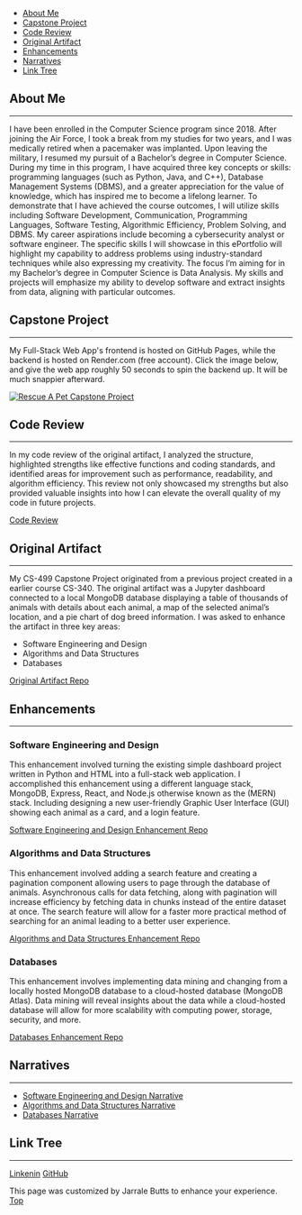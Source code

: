 - [About Me](#about-me)
- [Capstone Project](#capstone-project)
- [Code Review](#code-review)
- [Original Artifact](#original-artifacts)
- [Enhancements](#enhancements)
- [Narratives](#narratives)
- [Link Tree](#link-tree)

## About Me
***
I have been enrolled in the Computer Science program since 2018. After joining the Air Force, I took a break from my studies for two years, and I was medically retired when a pacemaker was implanted. Upon leaving the military, I resumed my pursuit of a Bachelor’s degree in Computer Science. During my time in this program, I have acquired three key concepts or skills: programming languages (such as Python, Java, and C++), Database Management Systems (DBMS), and a greater appreciation for the value of knowledge, which has inspired me to become a lifelong learner. To demonstrate that I have achieved the course outcomes, I will utilize skills including Software Development, Communication, Programming Languages, Software Testing, Algorithmic Efficiency, Problem Solving, and DBMS. My career aspirations include becoming a cybersecurity analyst or software engineer. The specific skills I will showcase in this ePortfolio will highlight my capability to address problems using industry-standard techniques while also expressing my creativity. The focus I’m aiming for in my Bachelor’s degree in Computer Science is Data Analysis. My skills and projects will emphasize my ability to develop software and extract insights from data, aligning with particular outcomes.

## Capstone Project
***
My Full-Stack Web App's frontend is hosted on GitHub Pages, while the backend is hosted on Render.com (free account). Click the image below, and give the web app roughly 50 seconds to spin the backend up. It will be much snappier afterward.

[![Rescue A Pet Capstone Project](https://github.com/user-attachments/assets/7605934a-f896-4a8c-b09d-ae0e15cfe36c)](https://tekibotz.github.io/)

## Code Review
***
In my code review of the original artifact, I analyzed the structure, highlighted strengths like effective functions and coding standards, and identified areas for improvement such as performance, readability, and algorithm efficiency. This review not only showcased my strengths but also provided valuable insights into how I can elevate the overall quality of my code in future projects.

[Code Review](https://youtu.be/Vq4vzjxzxYc)

## Original Artifact
***
My CS-499 Capstone Project originated from a previous project created in a earlier course CS-340. The original artifact was a Jupyter dashboard connected to a local MongoDB database displaying a table of thousands of animals with details about each animal, a map of the selected animal’s location, and a pie chart of dog breed information.
I was asked to enhance the artifact in three key areas:
  - Software Engineering and Design
  - Algorithms and Data Structures
  - Databases

[Original Artifact Repo](https://github.com/TekiBotz/Dash_Project.git)

## Enhancements
***
### Software Engineering and Design
This enhancement involved turning the existing simple dashboard project written in Python and HTML into a full-stack web application. I accomplished this enhancement using a different language stack, MongoDB, Express, React, and Node.js otherwise known as the (MERN) stack. Including designing a new user-friendly Graphic User Interface (GUI) showing each animal as a card, and a login feature.

[Software Engineering and Design Enhancement Repo](https://github.com/TekiBotz/TekiBotz.github.io/tree/frontend-deployed)

### Algorithms and Data Structures
This enhancement involved adding a search feature and creating a pagination component allowing users to page through the database of animals. Asynchronous calls for data fetching, along with pagination will increase efficiency by fetching data in chunks instead of the entire dataset at once. The search feature will allow for a faster more practical method of searching for an animal leading to a better user experience.

[Algorithms and Data Structures Enhancement Repo](https://github.com/TekiBotz/TekiBotz.github.io/tree/finished-v1)

### Databases
This enhancement involves implementing data mining and changing from a locally hosted MongoDB database to a cloud-hosted database (MongoDB Atlas). Data mining will reveal insights about the data while a cloud-hosted database will allow for more scalability with computing power, storage, security, and more.

[Databases Enhancement Repo](https://github.com/TekiBotz/TekiBotz.github.io/tree/finished-v3)

## Narratives
***
  - [Software Engineering and Design Narrative](https://github.com/user-attachments/files/17440401/Butts_Jarrale_Miltstone_Two_Narrative.pdf)
  - [Algorithms and Data Structures Narrative](https://github.com/user-attachments/files/17440417/Butts_Jarrale_Milestone_Three_Narrative.pdf)
  - [Databases Narrative](https://github.com/user-attachments/files/17440433/Butts_Jarrale_Milestone_Four_Narrative.pdf)

## Link Tree
***
[Linkenin](https://www.linkedin.com/in/jarrale-butts/)
[GitHub](https://github.com/TekiBotz)

This page was customized by Jarrale Butts to enhance your experience.
[Top](#top)

